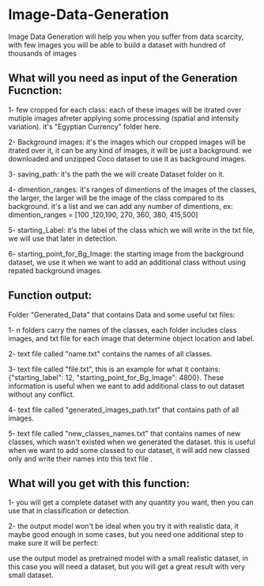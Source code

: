 # Image-Data-Generation
Image Data Generation  will help you when you suffer from data scarcity, with few images you will be able to build a dataset with hundred of thousands of images

## What will you need as input of the Generation Fucnction:

  1- few cropped for each class: each of these images will be itrated over mutiple images afreter applying some processing (spatial and intensity variation). it's "Egyptian Currency" folder here.
  
  2- Background images: it's the images which our cropped images will be itrated over it, it can be any kind of images, it will be just a background. we downloaded and unzipped Coco dataset to use it as background images.
  
  3- saving_path: it's the path the we will create Dataset folder on it.
  
  4- dimention_ranges: it's ranges of dimentions of the images of the classes, the larger, the larger will be the image of the class compared to its background. it's a list and we can add any number of dimentions, ex: dimention_ranges = [100 ,120,190, 270, 360, 380, 415,500] 

  5- starting_Label: it's the label of the class which we will write in the txt file, we will use that later in detection.
  
  6- starting_point_for_Bg_Image: the starting image from the background dataset, we use it when we want to add an additional class without using repated background images.



## Function output:

  Folder "Generated_Data" that contains Data and some useful txt files:
  
   1- n folders carry the names of the classes, each folder includes class images, and txt file for each image that determine object location and label.
    
   2- text file called "name.txt" contains the names of all classes.

   3- text file called "file.txt", this is an example for what it contains: {"starting_label": 12, "starting_point_for_Bg_Image": 4800}. These information is useful when we eant to add additional class to out dataset without any conflict.
    
   4- text file called "generated_images_path.txt" that contains path of all images.
    
   5- text file called "new_classes_names.txt" that contains names of new classes, which wasn't existed when we generated the dataset. this is useful when we want to add some classed to our dataset, it will add new classed only and write their names into this text file .


## What will you get with this function:

   1- you will get a complete dataset with any quantity you want, then you can use that in classification or detection.
   
   2- the output model won't be ideal when you try it with realistic data, it maybe good enough in some cases, but you need one additional step to make sure it will be perfect: 

   use the output model as pretrained model with a small realistic dataset, in this case you will need a dataset, but you will get a great result with very small dataset.
        
